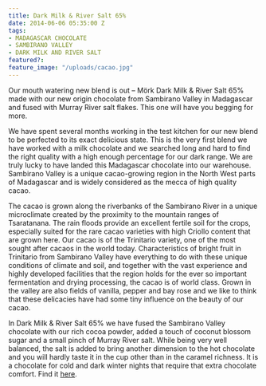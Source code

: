 ```yaml
---
title: Dark Milk & River Salt 65%
date: 2014-06-06 05:35:00 Z
tags:
- MADAGASCAR CHOCOLATE
- SAMBIRANO VALLEY
- DARK MILK AND RIVER SALT
featured?: 
feature_image: "/uploads/cacao.jpg"
---
```


Our mouth watering new blend is out – Mörk Dark Milk & River Salt 65% made with our new origin chocolate from Sambirano Valley in Madagascar and fused with Murray River salt flakes. This one will have you begging for more.


We have spent several months working in the test kitchen for our new blend to be perfected to its exact delicious state. This is the very first blend we have worked with a milk chocolate and we searched long and hard to find the right quality with a high enough percentage for our dark range. We are truly lucky to have landed this Madagascar chocolate into our warehouse. Sambirano Valley is a unique cacao-growing region in the North West parts of Madagascar and is widely considered as the mecca of high quality cacao.

The cacao is grown along the riverbanks of the Sambirano River in a unique microclimate created by the proximity to the mountain ranges of Tsaratanana. The rain floods provide an excellent fertile soil for the crops, especially suited for the rare cacao varieties with high Criollo content that are grown here. Our cacao is of the Trinitario variety, one of the most sought after cacaos in the world today. Characteristics of bright fruit in Trinitario from Sambirano Valley have everything to do with these unique conditions of climate and soil, and together with the vast experience and highly developed facilities that the region holds for the ever so important fermentation and drying processing, the cacao is of world class. Grown in the valley are also fields of vanilla, pepper and bay rose and we like to think that these delicacies have had some tiny influence on the beauty of our cacao.

In Dark Milk & River Salt 65% we have fused the Sambirano Valley chocolate with our rich cocoa powder, added a touch of coconut blossom sugar and a small pinch of Murray River salt. While being very well balanced, the salt is added to bring another dimension to the hot chocolate and you will hardly taste it in the cup other than in the caramel richness. It is a chocolate for cold and dark winter nights that require that extra chocolate comfort. Find it [here](http://store.morkchocolate.co.uk/product/mork-dark-milk-river-salt-65).
